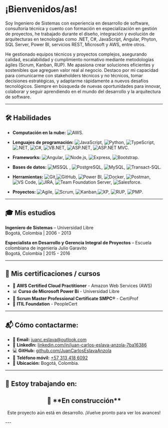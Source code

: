 # ¡Bienvenidos/as! 

Soy Ingeniero de Sistemas con experiencia en desarrollo de software, consultoría técnica y cuento con formación en especialización en gestión de proyectos, he trabajado durante el diseño, integración y evolución de arquitecturas en tecnologías como .NET, C#, JavaScript, Angular, Phyton, SQL Server, Power BI, servicios REST, Microsoft y AWS, entre otros.

He gestionado equipos técnicos y proyectos complejos, asegurando calidad, escalabilidad y cumplimiento normativo mediante metodologías ágiles (Scrum, Kanban, RUP). Me apasiona crear soluciones eficientes y sostenibles que agreguen valor real al negocio. Destaco por mi capacidad para comunicarme con stakeholders técnicos y no técnicos, tomar decisiones estratégicas, y adaptarme rápidamente a nuevos desafíos tecnológicos. Siempre en búsqueda de nuevas oportunidades para innovar, colaborar y seguir aprendiendo en el mundo del desarrollo y la arquitectura de software.

---

## 🛠️ Habilidades

- **Computación en la nube:** ![AWS](https://img.shields.io/badge/Amazon%20Web%20Services-FF9900?logo=amazon-aws&logoColor=white).
- **Lenguajes de programación:** ![JavaScript](https://img.shields.io/badge/-JavaScript-black?style=flat-square&logo=javascript), ![Python](https://img.shields.io/badge/Python-blue?logo=python&logoColor=white), ![TypeScript](https://img.shields.io/badge/TypeScript-3178c6?logo=typescript&logoColor=white), ![.NET](https://img.shields.io/badge/.NET-blueviolet?logo=dotnet&logoColor=white), ![C#](https://img.shields.io/badge/C%23-239120?logo=dotnet&logoColor=white), ![VB.NET](https://img.shields.io/badge/VB.NET-512BD4?logo=dotnet&logoColor=white), ![ASP.NET](https://img.shields.io/badge/ASP.NET-512BD4?logo=dotnet&logoColor=white), ![ASP.NET MVC](https://img.shields.io/badge/MVC-512BD4?logo=dotnet&logoColor=white).

- **Frameworks:** ![Angular](https://img.shields.io/badge/Angular-DD0031?logo=angular&logoColor=white), ![Node.js](https://img.shields.io/badge/Node.js-339933?logo=node.js&logoColor=white), ![Express](https://img.shields.io/badge/Express-000000?logo=express&logoColor=white), ![Bootstrap](https://img.shields.io/badge/Bootstrap-7952B3?logo=bootstrap&logoColor=white).

- **Bases de datos:** ![MSSQL](https://img.shields.io/badge/MSSQL-CC2927?logo=microsoftsqlserver&logoColor=white)
, ![PostgreSQL](https://img.shields.io/badge/PostgreSQL-4169E1?logo=postgresql&logoColor=white), ![MySQL](https://img.shields.io/badge/MySQL-4479A1?logo=mysql&logoColor=white), ![Transact-SQL](https://img.shields.io/badge/T--SQL-CC2927?logo=microsoftsqlserver&logoColor=white).

- **Herramientas:** ![Git](https://img.shields.io/badge/Git-F05032?logo=git&logoColor=white),![GitHub](https://img.shields.io/badge/GitHub-181717?logo=github), ![Power BI](https://img.shields.io/badge/Power%20BI-F2C811?logo=powerbi&logoColor=black), ![Docker](https://img.shields.io/badge/Docker-2496ED?logo=docker&logoColor=white), ![Postman](https://img.shields.io/badge/Postman-FF6C37?logo=postman&logoColor=white), ![VS Code](https://img.shields.io/badge/VS%20Code-007ACC?logo=visual-studio-code&logoColor=white), ![JIRA](https://img.shields.io/badge/JIRA-0052CC?logo=jira&logoColor=white), ![Team Foundation Server](https://img.shields.io/badge/TFS-2C2C2C?logo=azuredevops&logoColor=white), ![Salesforce](https://img.shields.io/badge/Salesforce-00A1E0?logo=salesforce&logoColor=white).

- **Proyectos:** ![Agile](https://img.shields.io/badge/Agile-0277BD?logo=agile&logoColor=white), ![Scrum](https://img.shields.io/badge/Scrum-6DB33F?logo=scrumalliance&logoColor=white), ![Kanban](https://img.shields.io/badge/Kanban-0052CC?logo=trello&logoColor=white),![XP](https://img.shields.io/badge/XP-E53935), ![RUP](https://img.shields.io/badge/RUP-0086D1), ![PMP](https://img.shields.io/badge/PMP-DC143C?logo=pmi&logoColor=white).

---

## 🎓 Mis estudios

**Ingeniero de Sistemas** – Universidad Libre  
Bogotá, Colombia | 2006 - 2013

**Especialista en Desarrollo y Gerencia Integral de Proyectos** – Escuela colombiana de ingeniería Julio Garavito  
Bogotá, Colombia | 2015 - 2016

---

## 📜 Mis certificaciones / cursos

- 🏅 **AWS Certified Cloud Practitioner** - Amazon Web Services (AWS)
- 📊 **Curso de Microsoft Power Bi** - Universidad Libre
- 🏅 **Scrum Master Professional Certificate SMPC®** - CertiProf
- 🏅 **ITIL Foundation** - PeopleCert

---

## 📬 Cómo contactarme:

- 💌 **Email:** [juanc.eslava@outlook.com](mailto:juanc.eslava@outlook.com)  
- 🔗 **LinkedIn:** [linkedin.com/in/juan-carlos-eslava-anzola-7ba16386](https://co.linkedin.com/in/juan-carlos-eslava-anzola-7ba16386)
- 💻 **GitHub:** [github.com/JuanCarlosEslavaAnzola](https://github.com/JuanCarlosEslavaAnzola)
- 📲 **Teléfono móvil:** [+57 313 418 6092](tel:+573134186092)
- 📍 **Ubicación:** Bogotá, Colombia.

---

## 🧪 Estoy trabajando en:

<h2 align="center">🚧 **En construcción**</h2>

<p align="center">
Este proyecto aún está en desarrollo. 
¡Vuelve pronto para ver los avances!
</p>
---